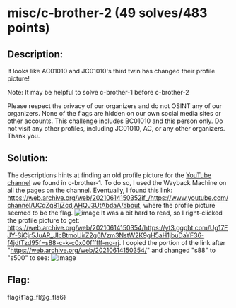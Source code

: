 # misc/c-brother-2 (49 solves/483 points) #

## Description: ##
It looks like AC01010 and JC01010's third twin has changed their profile picture!

Note: It may be helpful to solve c-brother-1 before c-brother-2

Please respect the privacy of our organizers and do not OSINT any of our organizers. None of the flags are hidden on our own social media sites or other accounts. This challenge includes BC01010 and this person only. Do not visit any other profiles, including JC01010, AC, or any other organizers. Thank you.

## Solution: ##

The descriptions hints at finding an old profile picture for the [YouTube channel](https://www.youtube.com/channel/UCqZq81jZcdjAHQJ3UtAbdaA) we found in c-brother-1. To do so, I used the Wayback Machine on all the pages on the channel. Eventually, I found this link: https://web.archive.org/web/20210614150352if_/https://www.youtube.com/channel/UCqZq81jZcdjAHQJ3UtAbdaA/about, where the profile picture seemed to be the flag.
![image](https://yt3.ggpht.com/Ug17FJY-SiCjr5JuAR_JIcBtmoUirZ2g6lVzm3NstW2K9gH5aH1jbuDaYF36-f4jdtTzd95f=s88-c-k-c0x00ffffff-no-rj)
It was a bit hard to read, so I right-clicked the profile picture to get: https://web.archive.org/web/20210614150354/https://yt3.ggpht.com/Ug17FJY-SiCjr5JuAR_JIcBtmoUirZ2g6lVzm3NstW2K9gH5aH1jbuDaYF36-f4jdtTzd95f=s88-c-k-c0x00ffffff-no-rj. 
I copied the portion of the link after "https://web.archive.org/web/20210614150354/" and changed "s88" to "s500" to see:
![image](https://yt3.ggpht.com/Ug17FJY-SiCjr5JuAR_JIcBtmoUirZ2g6lVzm3NstW2K9gH5aH1jbuDaYF36-f4jdtTzd95f=s500-c-k-c0x00ffffff-no-rj)

## Flag: ##
flag{f1ag_fl@g_fla6}